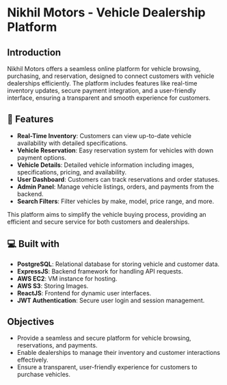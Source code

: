 # Nikhil Motors - Vehicle Dealership Platform

## Introduction

Nikhil Motors offers a seamless online platform for vehicle browsing, purchasing, and reservation, designed to connect customers with vehicle dealerships efficiently. The platform includes features like real-time inventory updates, secure payment integration, and a user-friendly interface, ensuring a transparent and smooth experience for customers.

## 🧐 Features

- **Real-Time Inventory**: Customers can view up-to-date vehicle availability with detailed specifications.
- **Vehicle Reservation**: Easy reservation system for vehicles with down payment options.
- **Vehicle Details**: Detailed vehicle information including images, specifications, pricing, and availability.
- **User Dashboard**: Customers can track reservations and order statuses.
- **Admin Panel**: Manage vehicle listings, orders, and payments from the backend.
- **Search Filters**: Filter vehicles by make, model, price range, and more.

This platform aims to simplify the vehicle buying process, providing an efficient and secure service for both customers and dealerships.

## 💻 Built with

- **PostgreSQL**: Relational database for storing vehicle and customer data.
- **ExpressJS**: Backend framework for handling API requests.
- **AWS EC2**: VM instance for hosting.
- **AWS S3**: Storing Images.
- **ReactJS**: Frontend for dynamic user interfaces.
- **JWT Authentication**: Secure user login and session management.


## Objectives

- Provide a seamless and secure platform for vehicle browsing, reservations, and payments.
- Enable dealerships to manage their inventory and customer interactions effectively.
- Ensure a transparent, user-friendly experience for customers to purchase vehicles.
